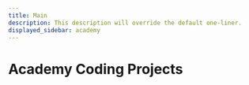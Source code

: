 ```yaml
---
title: Main
description: This description will override the default one-liner.
displayed_sidebar: academy
---
```


# Academy Coding Projects